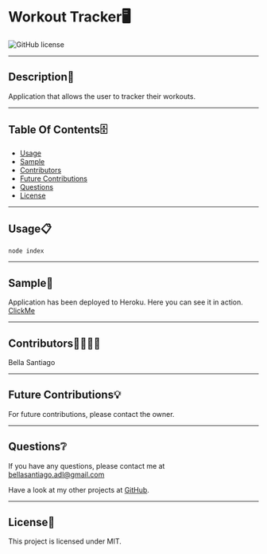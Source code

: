 # Workout Tracker🖥
  ![GitHub license](https://img.shields.io/badge/license-MIT-yellowgreen.svg)

  ---

  ## Description📒
  Application that allows the user to tracker their workouts.

  ---

  ## Table Of Contents🗄
  - [Usage](#Usage📋)
  - [Sample](#Sample🎥)
  - [Contributors](#Contributors🧑‍💻👩‍💻)
  - [Future Contributions](#Future-Contributions💡)
  - [Questions](#Questions❔)
  - [License](#license🔐)

  ---

  ## Usage📋
  
```
node index
```

  ---

  ## Sample🎥
  
  Application has been deployed to Heroku. Here you can see it in action. [ClickMe](https://github.com/bellasantiago/employee-management)

  ---

  ## Contributors🧑‍💻👩‍💻
  
  Bella Santiago
  
  ---

  ## Future Contributions💡

  For future contributions, please contact the owner.

  ---

  ## Questions❔

  If you have any questions, please contact me at bellasantiago.adl@gmail.com

  Have a look at my other projects at [GitHub](http://github.com/bellasantiago).

  ---
  ## License🔐
  
  This project is licensed under MIT.